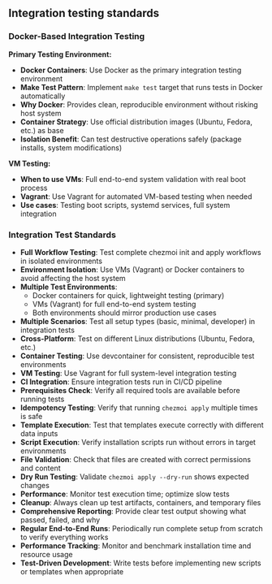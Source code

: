 ## Integration testing standards

### Docker-Based Integration Testing

**Primary Testing Environment:**
- **Docker Containers**: Use Docker as the primary integration testing environment
- **Make Test Pattern**: Implement `make test` target that runs tests in Docker automatically
- **Why Docker**: Provides clean, reproducible environment without risking host system
- **Container Strategy**: Use official distribution images (Ubuntu, Fedora, etc.) as base
- **Isolation Benefit**: Can test destructive operations safely (package installs, system modifications)

**VM Testing:**
- **When to use VMs**: Full end-to-end system validation with real boot process
- **Vagrant**: Use Vagrant for automated VM-based testing when needed
- **Use cases**: Testing boot scripts, systemd services, full system integration

### Integration Test Standards

- **Full Workflow Testing**: Test complete chezmoi init and apply workflows in isolated environments
- **Environment Isolation**: Use VMs (Vagrant) or Docker containers to avoid affecting the host system
- **Multiple Test Environments**:
  - Docker containers for quick, lightweight testing (primary)
  - VMs (Vagrant) for full end-to-end system testing
  - Both environments should mirror production use cases
- **Multiple Scenarios**: Test all setup types (basic, minimal, developer) in integration tests
- **Cross-Platform**: Test on different Linux distributions (Ubuntu, Fedora, etc.)
- **Container Testing**: Use devcontainer for consistent, reproducible test environments
- **VM Testing**: Use Vagrant for full system-level integration testing
- **CI Integration**: Ensure integration tests run in CI/CD pipeline
- **Prerequisites Check**: Verify all required tools are available before running tests
- **Idempotency Testing**: Verify that running `chezmoi apply` multiple times is safe
- **Template Execution**: Test that templates execute correctly with different data inputs
- **Script Execution**: Verify installation scripts run without errors in target environments
- **File Validation**: Check that files are created with correct permissions and content
- **Dry Run Testing**: Validate `chezmoi apply --dry-run` shows expected changes
- **Performance**: Monitor test execution time; optimize slow tests
- **Cleanup**: Always clean up test artifacts, containers, and temporary files
- **Comprehensive Reporting**: Provide clear test output showing what passed, failed, and why
- **Regular End-to-End Runs**: Periodically run complete setup from scratch to verify everything works
- **Performance Tracking**: Monitor and benchmark installation time and resource usage
- **Test-Driven Development**: Write tests before implementing new scripts or templates when appropriate
